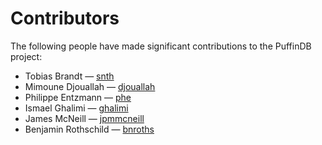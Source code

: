 # Contributors

The following people have made significant contributions to the PuffinDB project:

- Tobias Brandt — [snth](https://github.com/snth)
- Mimoune Djouallah — [djouallah](https://github.com/djouallah)
- Philippe Entzmann — [phe](https://github.com/PhE)
- Ismael Ghalimi — [ghalimi](https://github.com/ghalimi)
- James McNeill — [jpmmcneill](https://github.com/jpmmcneill)
- Benjamin Rothschild — [bnroths](https://bnroths.com/)
